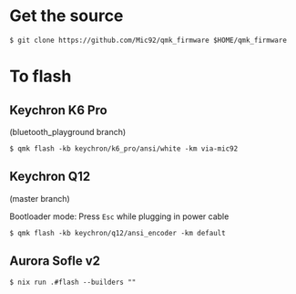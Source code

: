 # Get the source

```console
$ git clone https://github.com/Mic92/qmk_firmware $HOME/qmk_firmware
```

# To flash

## Keychron K6 Pro

(bluetooth_playground branch)

```console
$ qmk flash -kb keychron/k6_pro/ansi/white -km via-mic92
```

## Keychron Q12

(master branch)

Bootloader mode: Press `Esc` while plugging in power cable

```
$ qmk flash -kb keychron/q12/ansi_encoder -km default
```

## Aurora Sofle v2

```
$ nix run .#flash --builders ""
```
